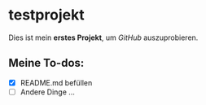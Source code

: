 # testprojekt

Dies ist mein **erstes Projekt**, um *GitHub* auszuprobieren.

## Meine To-dos:
- [x] README.md befüllen
- [ ] Andere Dinge ...
